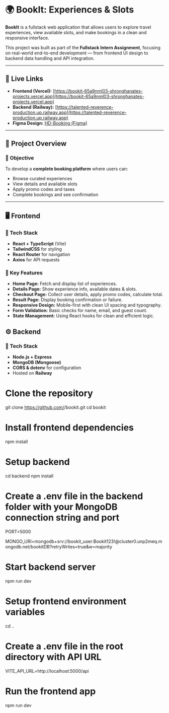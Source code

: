 # 🌍 BookIt: Experiences & Slots

**BookIt** is a fullstack web application that allows users to explore travel experiences, view available slots, and make bookings in a clean and responsive interface.

This project was built as part of the **Fullstack Intern Assignment**, focusing on real-world end-to-end development — from frontend UI design to backend data handling and API integration.

---

## 🚀 Live Links

- **Frontend (Vercel):** [https://bookit-65a9nml03-shronghanates-projects.vercel.app](https://bookit-65a9nml03-shronghanates-projects.vercel.app)
- **Backend (Railway):** [https://talented-reverence-production.up.railway.app](https://talented-reverence-production.up.railway.app)
- **Figma Design:** [HD-Booking (Figma)](https://www.figma.com/design/8X6E1Ev8YdtZ3erV0Iifvb/HD-booking?node-id=0-1&p=f&t=K4scwnxfIHmfbb2a-0)

---

## 🧩 Project Overview

### 🎯 Objective
To develop a **complete booking platform** where users can:
- Browse curated experiences
- View details and available slots
- Apply promo codes and taxes
- Complete bookings and see confirmation

---

## 🖥️ Frontend

### 🔹 Tech Stack
- **React + TypeScript** (Vite)
- **TailwindCSS** for styling
- **React Router** for navigation
- **Axios** for API requests

### 🔹 Key Features
- **Home Page:** Fetch and display list of experiences.
- **Details Page:** Show experience info, available dates & slots.
- **Checkout Page:** Collect user details, apply promo codes, calculate total.
- **Result Page:** Display booking confirmation or failure.
- **Responsive Design:** Mobile-first with clean UI spacing and typography.
- **Form Validation:** Basic checks for name, email, and guest count.
- **State Management:** Using React hooks for clean and efficient logic.

## ⚙️ Backend

### 🔹 Tech Stack
- **Node.js + Express**
- **MongoDB (Mongoose)**
- **CORS & dotenv** for configuration
- Hosted on **Railway**


# Clone the repository
git clone https://github.com/<your-username>/bookit.git
cd bookit

# Install frontend dependencies
npm install

# Setup backend
cd backend
npm install

# Create a .env file in the backend folder with your MongoDB connection string and port
PORT=5000

MONGO_URI=mongodb+srv://bookit_user:Bookit123!@cluster0.unp2meq.mongodb.net/bookitDB?retryWrites=true&w=majority

# Start backend server
npm run dev

# Setup frontend environment variables
cd ..

# Create a .env file in the root directory with API URL
VITE_API_URL=http://localhost:5000/api

# Run the frontend app
npm run dev

